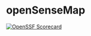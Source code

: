 # openSenseMap

[![OpenSSF Scorecard](https://api.scorecard.dev/projects/github.com/{owner}/{repo}/badge)](https://scorecard.dev/viewer/?uri=github.com/{owner}/{repo})